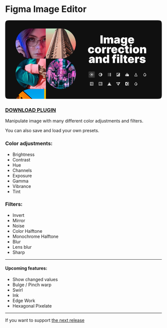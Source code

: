 # Figma Image Editor

![Plugin preview](web-preview.png)

### [DOWNLOAD PLUGIN](https://www.figma.com/community/plugin/914972720109480252/Image-Editor)

Manipulate image with many different color adjustments and filters.

You can also save and load your own presets.

### Color adjustments:

-   Brightness
-   Contrast
-   Hue
-   Channels
-   Exposure
-   Gamma
-   Vibrance
-   Tint

### Filters:

-   Invert
-   Mirror
-   Noise
-   Color Halftone
-   Monochrome Halftone
-   Blur
-   Lens blur
-   Sharp

---

#### Upcoming features:

-   Show changed values
-   Bulge / Pinch warp
-   Swirl
-   Ink
-   Edge Work
-   Hexagonal Pixelate

---

If you want to support [the next release](https://www.paypal.com/paypalme/pavellaptev)
